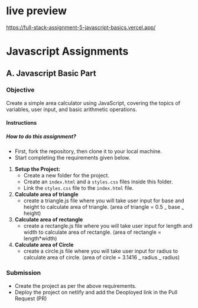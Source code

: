 # live preview

https://full-stack-assignment-5-javascript-basics.vercel.app/

# Javascript Assignments

## A. Javascript Basic Part

### Objective

Create a simple area calculator using JavaScript, covering the topics of variables, user input, and basic arithmetic operations.

#### Instructions

##### How to do this assignment?

- First, fork the repository, then clone it to your local machine.
- Start completing the requirements given below.

1. **Setup the Project:**
   - Create a new folder for the project.
   - Create an `index.html` and a `styles.css` files inside this folder.
   - Link the `styles.css` file to the `index.html` file.
2. **Calculate area of triangle**
   - create a triangle.js file where you will take user input for base and height to calculate area of triangle. (area of triangle = 0.5 _ base _ height)
3. **Calculate area of rectangle**
   - create a rectangle.js file where you will take user input for length and width to calculate area of rectangle. (area of rectangle = length\*width)
4. **Calculate area of Circle**
   - create a circle.js file where you will take user input for radius to calculate area of circle. (area of circle = 3.1416 _ radius _ radius)

### Submission

- Create the project as per the above requirements.
- Deploy the project on netlify and add the Deoployed link in the Pull Request (PR)
